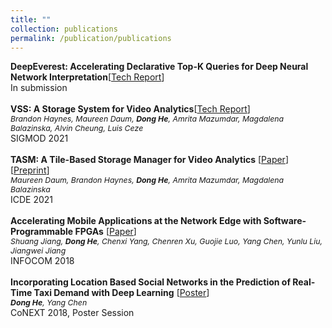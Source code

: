 ```yaml
---
title: ""
collection: publications
permalink: /publication/publications
---
```

<b>DeepEverest: Accelerating Declarative Top-K Queries for Deep Neural Network Interpretation</b>[[Tech Report](https://arxiv.org/abs/2104.02234)] <br>
In submission <br>
<br>
<b>VSS: A Storage System for Video Analytics</b>[[Tech Report](https://arxiv.org/abs/2103.16604)] <br>
<i style="font-size:88%">Brandon Haynes, Maureen Daum, <b>Dong He</b>, Amrita Mazumdar, Magdalena Balazinska, Alvin Cheung, Luis Ceze</i> <br>
SIGMOD 2021 <br>
<br>
<b>TASM: A Tile-Based Storage Manager for Video Analytics</b> [[Paper](https://db.cs.washington.edu/projects/visualworld/tasm.pdf)] [[Preprint](https://arxiv.org/abs/2006.02958)]<br>
<i style="font-size:88%">Maureen Daum, Brandon Haynes, <b>Dong He</b>, Amrita Mazumdar, Magdalena Balazinska</i> <br>
ICDE 2021 <br>
<br>
<b>Accelerating Mobile Applications at the Network Edge with Software-Programmable FPGAs</b> [[Paper](https://dongheuw.github.io/files/edgefpga-infocom18.pdf)] <br>
<i style="font-size:88%">Shuang Jiang, <b>Dong He</b>, Chenxi Yang, Chenren Xu, Guojie Luo, Yang Chen, Yunlu Liu, Jiangwei Jiang</i> <br>
INFOCOM 2018 <br>
<br>
<b>Incorporating Location Based Social Networks in the Prediction of Real-Time Taxi Demand with Deep Learning</b> [[Poster](https://dongheuw.github.io/files/taxi-conext18.pdf)] <br>
<i style="font-size:88%"><b>Dong He</b>, Yang Chen</i> <br>
CoNEXT 2018, Poster Session <br>